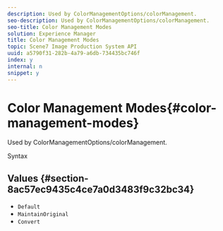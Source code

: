 ```yaml
---
description: Used by ColorManagementOptions/colorManagement.
seo-description: Used by ColorManagementOptions/colorManagement.
seo-title: Color Management Modes
solution: Experience Manager
title: Color Management Modes
topic: Scene7 Image Production System API
uuid: a5790f31-282b-4a79-a6db-734435bc746f
index: y
internal: n
snippet: y
---
```


# Color Management Modes{#color-management-modes}

Used by ColorManagementOptions/colorManagement.

 Syntax 

## Values {#section-8ac57ec9435c4ce7a0d3483f9c32bc34}

* `Default` 
* `MaintainOriginal` 
* `Convert`

